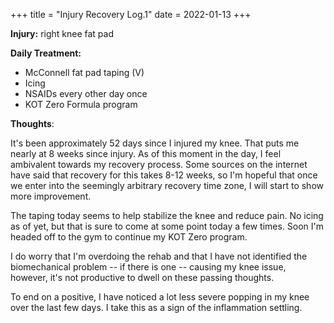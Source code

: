 +++
title = "Injury Recovery Log.1"
date = 2022-01-13
+++

**Injury:** right knee fat pad

**Daily Treatment:**

- McConnell fat pad taping (V)
- Icing
- NSAIDs every other day once
- KOT Zero Formula program

**Thoughts**:

It's been approximately 52 days since I injured my knee. That puts me nearly at 8 weeks since injury. As of this moment in the day, I feel ambivalent towards my recovery process. Some sources on the internet have said that recovery for this takes 8-12 weeks, so I'm hopeful that once we enter into the seemingly arbitrary recovery time zone, I will start to show more improvement.

The taping today seems to help stabilize the knee and reduce pain. No icing as of yet, but that is sure to come at some point today a few times. Soon I'm headed off to the gym to continue my KOT Zero program.

I do worry that I'm overdoing the rehab and that I have not identified the biomechanical problem -- if there is one -- causing my knee issue, however, it's not productive to dwell on these passing thoughts. 

To end on a positive, I have noticed a lot less severe popping in my knee over the last few days. I take this as a sign of the inflammation settling.
